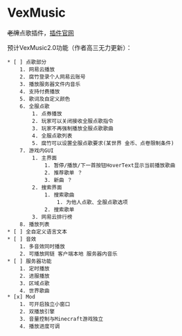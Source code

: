 # VexMusic

~~老牌~~点歌插件，[插件官网](https://www.vexmusic.top/ '很low的前端')

预计VexMusic2.0功能（作者高三无力更新）：

    * [ ] 点歌部分
        1. 网易云播放
        2. 腐竹登录个人网易云账号
        3. 播放服务器文件内音乐
        4. 支持付费播放
        5. 歌词及自定义颜色
        6. 全服点歌
            1. 点券播放
            2. 玩家可以关闭接收全服点歌指令
            3. 玩家不再强制播放全服点歌歌曲
            4. 全服点歌列表
            5. 腐竹可以设置全服点歌要求(某世界 金币、点卷限制条件)
        7. 游戏内GUI
            1. 主界面
                1. 暂停/播放/下一首按钮HoverText显示当前播放歌曲
                2. 推荐歌单 ？
                3. 新曲 ？
            2. 搜索界面
                1. 搜索歌曲
                    1. 为他人点歌、全服点歌选项
                2. 搜索歌单
            3. 网易云排行榜
        8. 播放列表
    * [ ] 全自定义语言文本
    * [ ] 音效
        1. 多音效同时播放
        2. 可播放网链 客户端本地 服务器内音乐
    * [ ] 服务器功能
        1. 定时播放
        2. 进服播放
        3. 区域点歌
        4. 世界歌曲
    * [x] Mod
        1. 可开启独立小窗口
        2. 双播放引擎
        3. 音量控制与Minecraft游戏独立
        4. 播放进度可调
